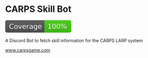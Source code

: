 # CARPS Skill Bot
![Alt text](./coverage/badge-functions.svg)



A Discord Bot to fetch skill information for the CARPS LARP system

www.carpsgame.com
